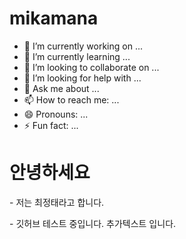 # mikamana 
- 🔭 I’m currently working on ...
- 🌱 I’m currently learning ...
- 👯 I’m looking to collaborate on ...
- 🤔 I’m looking for help with ...
- 💬 Ask me about ...
- 📫 How to reach me: ...
- 😄 Pronouns: ...
- ⚡ Fun fact: ...


<h1> 안녕하세요 </h1>
  <p> - 저는 최정태라고 합니다. </p>
  <p> - 깃허브 테스트 중입니다. <span> 추가텍스트 입니다. </span></p>
